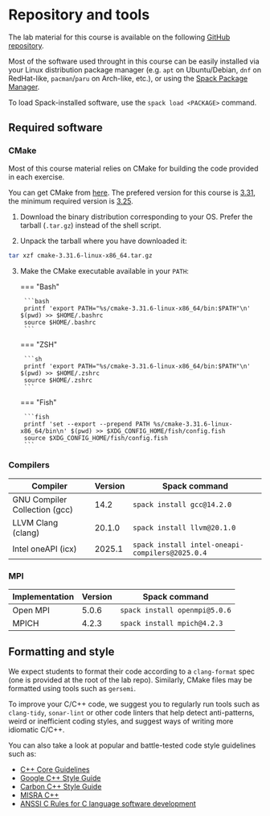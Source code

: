 # Repository and tools

The lab material for this course is available on the following [GitHub repository](https://github.com/dssgabriel/TOP-25).

Most of the software used throught in this course can be easily installed via your Linux distribution package manager (e.g. `apt` on Ubuntu/Debian, `dnf` on RedHat-like, `pacman`/`paru` on Arch-like, etc.), or using the [Spack Package Manager](https://spack.readthedocs.io/en/latest/index.html).

To load Spack-installed software, use the `spack load <PACKAGE>` command.


## Required software

### CMake

Most of this course material relies on CMake for building the code provided in each exercise.

You can get CMake from [here](https://cmake.org/download/). The prefered version for this course is
[3.31](https://cmake.org/cmake/help/v3.31/release/3.31.html), the minimum required version is
[3.25](https://cmake.org/cmake/help/v3.25/release/3.25.html).

1. Download the binary distribution corresponding to your OS. Prefer the tarball (`.tar.gz`) instead of the shell
script.

2. Unpack the tarball where you have downloaded it:
```sh
tar xzf cmake-3.31.6-linux-x86_64.tar.gz
```

3. Make the CMake executable available in your `PATH`:

    === "Bash"

        ```bash
        printf 'export PATH="%s/cmake-3.31.6-linux-x86_64/bin:$PATH"\n' $(pwd) >> $HOME/.bashrc
        source $HOME/.bashrc
        ```

    === "ZSH"

        ```sh
        printf 'export PATH="%s/cmake-3.31.6-linux-x86_64/bin:$PATH"\n' $(pwd) >> $HOME/.zshrc
        source $HOME/.zshrc
        ```

    === "Fish"

        ```fish
        printf 'set --export --prepend PATH %s/cmake-3.31.6-linux-x86_64/bin\n' $(pwd) >> $XDG_CONFIG_HOME/fish/config.fish
        source $XDG_CONFIG_HOME/fish/config.fish
        ```


### Compilers

Compiler | Version | Spack command
--- | --- | ---
GNU Compiler Collection (gcc) | 14.2 | `spack install gcc@14.2.0`
LLVM Clang (clang) | 20.1.0 | `spack install llvm@20.1.0`
Intel oneAPI (icx) | 2025.1 | `spack install intel-oneapi-compilers@2025.0.4`

### MPI

Implementation | Version | Spack command
--- | --- | ---
Open MPI | 5.0.6 | `spack install openmpi@5.0.6`
MPICH | 4.2.3 | `spack install mpich@4.2.3`


## Formatting and style

We expect students to format their code according to a `clang-format` spec (one is provided at the root of the lab repo). Similarly, CMake files may be formatted using tools such as `gersemi`.

To improve your C/C++ code, we suggest you to regularly run tools such as `clang-tidy`, `sonar-lint` or other code linters that help detect anti-patterns, weird or inefficient coding styles, and suggest ways of writing more idiomatic C/C++.

You can also take a look at popular and battle-tested code style guidelines such as:

- [C++ Core Guidelines](https://isocpp.github.io/CppCoreGuidelines/CppCoreGuidelines)
- [Google C++ Style Guide](https://google.github.io/styleguide/cppguide.html)
- [Carbon C++ Style Guide](https://docs.carbon-lang.dev/docs/project/cpp_style_guide.html)
- [MISRA C++](https://misra.org.uk/misra-c-plus-plus/)
- [ANSSI C Rules for C language software development](https://cyber.gouv.fr/en/publications/rules-secure-c-language-software-development)
